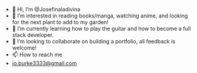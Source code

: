 - 👋 Hi, I’m @Josefinaladivina
- 👀 I’m interested in reading books/manga, watching anime, and looking for the next plant to add to my garden!
- 🌱 I’m currently learning how to play the guitar and how to become a full stack developer.
- 💞️ I’m looking to collaborate on building a portfolio, all feedback is welcome! 
- 📫 How to reach me 
- jo.burke3333@gmail.com

<!---
Josefinaladivina/Josefinaladivina is a ✨ special ✨ repository because its `README.md` (this file) appears on your GitHub profile.
You can click the Preview link to take a look at your changes.
--->
